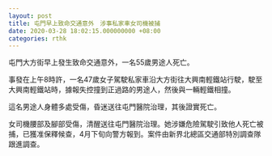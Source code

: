 ```yaml
---
layout: post
title: 屯門早上致命交通意外　涉事私家車女司機被捕
date: 2020-03-28 18:02:15.000000000 +08:00
categories: rthk
---
```


屯門大方街早上發生致命交通意外，一名55歲男途人死亡。

事發在上午8時許，一名47歲女子駕駛私家車沿大方街往大興南輕鐵站行駛，駛至大興南輕鐵站時，據報失控撞到正過路的男途人，然後與一輛輕鐵相撞。

這名男途人身體多處受傷，昏迷送往屯門醫院治理，其後證實死亡。

女司機腰部及腳部受傷，清醒送往屯門醫院治理。她涉嫌危險駕駛引致他人死亡被捕，已獲准保釋候查，4月下旬向警方報到。案件由新界北總區交通部特別調查隊跟進調查。
